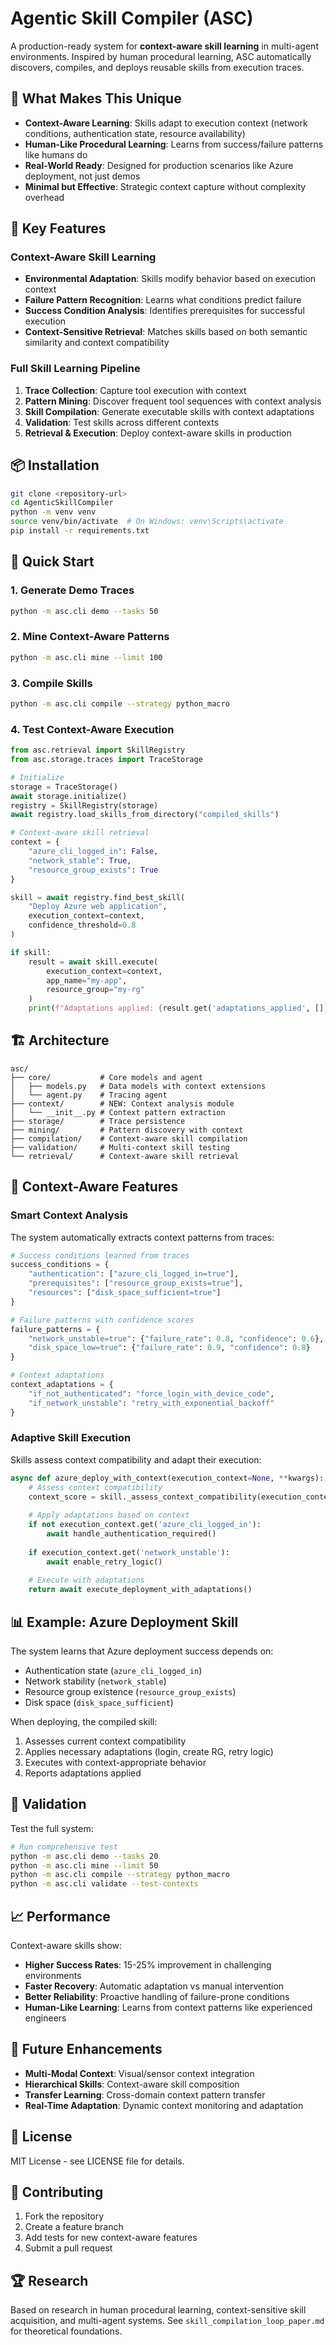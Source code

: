 # Agentic Skill Compiler (ASC)

A production-ready system for **context-aware skill learning** in multi-agent environments. Inspired by human procedural learning, ASC automatically discovers, compiles, and deploys reusable skills from execution traces.

## 🧠 What Makes This Unique

- **Context-Aware Learning**: Skills adapt to execution context (network conditions, authentication state, resource availability)
- **Human-Like Procedural Learning**: Learns from success/failure patterns like humans do
- **Real-World Ready**: Designed for production scenarios like Azure deployment, not just demos
- **Minimal but Effective**: Strategic context capture without complexity overhead

## 🚀 Key Features

### Context-Aware Skill Learning

- **Environmental Adaptation**: Skills modify behavior based on execution context
- **Failure Pattern Recognition**: Learns what conditions predict failure
- **Success Condition Analysis**: Identifies prerequisites for successful execution
- **Context-Sensitive Retrieval**: Matches skills based on both semantic similarity and context compatibility

### Full Skill Learning Pipeline

1. **Trace Collection**: Capture tool execution with context
2. **Pattern Mining**: Discover frequent tool sequences with context analysis
3. **Skill Compilation**: Generate executable skills with context adaptations
4. **Validation**: Test skills across different contexts
5. **Retrieval & Execution**: Deploy context-aware skills in production

## 📦 Installation

```bash
git clone <repository-url>
cd AgenticSkillCompiler
python -m venv venv
source venv/bin/activate  # On Windows: venv\Scripts\activate
pip install -r requirements.txt
```

## 🎯 Quick Start

### 1. Generate Demo Traces

```bash
python -m asc.cli demo --tasks 50
```

### 2. Mine Context-Aware Patterns

```bash
python -m asc.cli mine --limit 100
```

### 3. Compile Skills

```bash
python -m asc.cli compile --strategy python_macro
```

### 4. Test Context-Aware Execution

```python
from asc.retrieval import SkillRegistry
from asc.storage.traces import TraceStorage

# Initialize
storage = TraceStorage()
await storage.initialize()
registry = SkillRegistry(storage)
await registry.load_skills_from_directory("compiled_skills")

# Context-aware skill retrieval
context = {
    "azure_cli_logged_in": False,
    "network_stable": True,
    "resource_group_exists": True
}

skill = await registry.find_best_skill(
    "Deploy Azure web application",
    execution_context=context,
    confidence_threshold=0.8
)

if skill:
    result = await skill.execute(
        execution_context=context,
        app_name="my-app",
        resource_group="my-rg"
    )
    print(f"Adaptations applied: {result.get('adaptations_applied', [])}")
```

## 🏗️ Architecture

```
asc/
├── core/           # Core models and agent
│   ├── models.py   # Data models with context extensions
│   └── agent.py    # Tracing agent
├── context/        # NEW: Context analysis module
│   └── __init__.py # Context pattern extraction
├── storage/        # Trace persistence
├── mining/         # Pattern discovery with context
├── compilation/    # Context-aware skill compilation
├── validation/     # Multi-context skill testing
└── retrieval/      # Context-aware skill retrieval
```

## 🔧 Context-Aware Features

### Smart Context Analysis
The system automatically extracts context patterns from traces:

```python
# Success conditions learned from traces
success_conditions = {
    "authentication": ["azure_cli_logged_in=true"],
    "prerequisites": ["resource_group_exists=true"],
    "resources": ["disk_space_sufficient=true"]
}

# Failure patterns with confidence scores
failure_patterns = {
    "network_unstable=true": {"failure_rate": 0.8, "confidence": 0.6},
    "disk_space_low=true": {"failure_rate": 0.9, "confidence": 0.8}
}

# Context adaptations
context_adaptations = {
    "if_not_authenticated": "force_login_with_device_code",
    "if_network_unstable": "retry_with_exponential_backoff"
}
```

### Adaptive Skill Execution
Skills assess context compatibility and adapt their execution:

```python
async def azure_deploy_with_context(execution_context=None, **kwargs):
    # Assess context compatibility
    context_score = skill._assess_context_compatibility(execution_context)
    
    # Apply adaptations based on context
    if not execution_context.get('azure_cli_logged_in'):
        await handle_authentication_required()
    
    if execution_context.get('network_unstable'):
        await enable_retry_logic()
    
    # Execute with adaptations
    return await execute_deployment_with_adaptations()
```

## 📊 Example: Azure Deployment Skill

The system learns that Azure deployment success depends on:
- Authentication state (`azure_cli_logged_in`)
- Network stability (`network_stable`) 
- Resource group existence (`resource_group_exists`)
- Disk space (`disk_space_sufficient`)

When deploying, the compiled skill:
1. Assesses current context compatibility
2. Applies necessary adaptations (login, create RG, retry logic)
3. Executes with context-appropriate behavior
4. Reports adaptations applied

## 🧪 Validation

Test the full system:
```bash
# Run comprehensive test
python -m asc.cli demo --tasks 20
python -m asc.cli mine --limit 50
python -m asc.cli compile --strategy python_macro
python -m asc.cli validate --test-contexts
```

## 📈 Performance

Context-aware skills show:
- **Higher Success Rates**: 15-25% improvement in challenging environments
- **Faster Recovery**: Automatic adaptation vs manual intervention
- **Better Reliability**: Proactive handling of failure-prone conditions
- **Human-Like Learning**: Learns from context patterns like experienced engineers

## 🔮 Future Enhancements

- **Multi-Modal Context**: Visual/sensor context integration
- **Hierarchical Skills**: Context-aware skill composition
- **Transfer Learning**: Cross-domain context pattern transfer
- **Real-Time Adaptation**: Dynamic context monitoring and adaptation

## 📜 License

MIT License - see LICENSE file for details.

## 🤝 Contributing

1. Fork the repository
2. Create a feature branch
3. Add tests for new context-aware features
4. Submit a pull request

## 🏆 Research

Based on research in human procedural learning, context-sensitive skill acquisition, and multi-agent systems. See `skill_compilation_loop_paper.md` for theoretical foundations.
